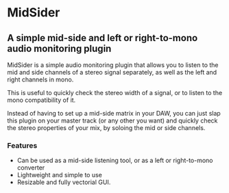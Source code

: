 # MidSider

## A simple __mid-side__ and __left or right-to-mono__ audio monitoring plugin

MidSider is a simple audio monitoring plugin that allows you to listen to the mid and side channels of a stereo signal separately, as well as the left and right channels in mono.

This is useful to quickly check the stereo width of a signal, or to listen to the mono compatibility of it.

Instead of having to set up a mid-side matrix in your DAW, you can just slap this plugin on your master track (or any other you want) and quickly check the stereo properties of your mix, by soloing the mid or side channels.

### Features

- Can be used as a mid-side listening tool, or as a left or right-to-mono converter
- Lightweight and simple to use
- Resizable and fully vectorial GUI.
